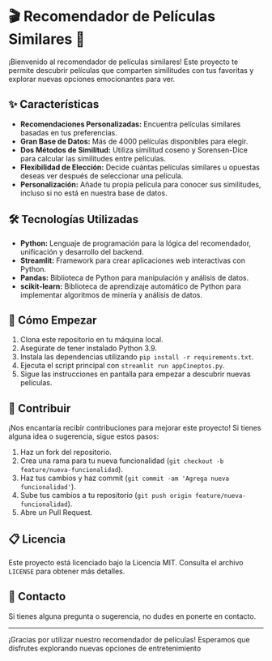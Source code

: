 # 🎬 Recomendador de Películas Similares 🍿

¡Bienvenido al recomendador de películas similares! Este proyecto te permite descubrir películas que comparten similitudes con tus favoritas y explorar nuevas opciones emocionantes para ver.

## ✨ Características

- **Recomendaciones Personalizadas:** Encuentra películas similares basadas en tus preferencias.
- **Gran Base de Datos:** Más de 4000 películas disponibles para elegir.
- **Dos Métodos de Similitud:** Utiliza similitud coseno y Sorensen-Dice para calcular las similitudes entre películas.
- **Flexibilidad de Elección:** Decide cuántas películas similares u opuestas deseas ver después de seleccionar una película.
- **Personalización:** Añade tu propia película para conocer sus similitudes, incluso si no está en nuestra base de datos.

## 🛠️ Tecnologías Utilizadas

- **Python:** Lenguaje de programación para la lógica del recomendador, unificación y desarrollo del backend.
- **Streamlit:** Framework para crear aplicaciones web interactivas con Python.
- **Pandas:** Biblioteca de Python para manipulación y análisis de datos.
- **scikit-learn:** Biblioteca de aprendizaje automático de Python para implementar algoritmos de minería y análisis de datos.

## 🚀 Cómo Empezar

1. Clona este repositorio en tu máquina local.
2. Asegúrate de tener instalado Python 3.9.
3. Instala las dependencias utilizando `pip install -r requirements.txt`.
4. Ejecuta el script principal con `streamlit run appCineptos.py`.
5. Sigue las instrucciones en pantalla para empezar a descubrir nuevas películas.

## 🤝 Contribuir

¡Nos encantaría recibir contribuciones para mejorar este proyecto! Si tienes alguna idea o sugerencia, sigue estos pasos:

1. Haz un fork del repositorio.
2. Crea una rama para tu nueva funcionalidad (`git checkout -b feature/nueva-funcionalidad`).
3. Haz tus cambios y haz commit (`git commit -am 'Agrega nueva funcionalidad'`).
4. Sube tus cambios a tu repositorio (`git push origin feature/nueva-funcionalidad`).
5. Abre un Pull Request.

## 📋 Licencia

Este proyecto está licenciado bajo la Licencia MIT. Consulta el archivo `LICENSE` para obtener más detalles.

## 💬 Contacto

Si tienes alguna pregunta o sugerencia, no dudes en ponerte en contacto.

---

¡Gracias por utilizar nuestro recomendador de películas! Esperamos que disfrutes explorando nuevas opciones de entretenimiento
